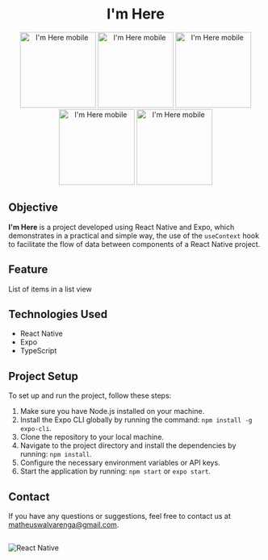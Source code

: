 

<h1 align="center">I'm Here</h1>

 <div align="center">
   <img width="150" alt="I'm Here mobile" src="https://github.com/MatheusWAlvarenga/im-here/assets/94935750/0d09bec6-3177-4e7d-9357-1eebc0fff9ef">
   <img width="150" alt="I'm Here mobile" src="https://github.com/MatheusWAlvarenga/im-here/assets/94935750/972fbb65-bf82-4260-ab89-3f566e50187d">
   <img width="150" alt="I'm Here mobile" src="https://github.com/MatheusWAlvarenga/im-here/assets/94935750/0f86b0ea-a9cb-4bb9-a647-9bbf96a00829">
   <img width="150" alt="I'm Here mobile" src="https://github.com/MatheusWAlvarenga/im-here/assets/94935750/b9cf0285-a33e-4010-8177-f4f8753bdcec">
   <img width="150" alt="I'm Here mobile" src="https://github.com/MatheusWAlvarenga/im-here/assets/94935750/c8f69b20-95b2-4f7a-b099-0ae7365e1e09">
</div>





## Objective

**I'm Here** is a project developed using React Native and Expo, which demonstrates in a practical and simple way, the use of the `useContext` hook to facilitate the flow of data between components of a React Native project.

## Feature

List of items in a list view

## Technologies Used

- React Native
- Expo
- TypeScript

## Project Setup

To set up and run the project, follow these steps:

1. Make sure you have Node.js installed on your machine.
2. Install the Expo CLI globally by running the command: `npm install -g expo-cli`.
3. Clone the repository to your local machine.
4. Navigate to the project directory and install the dependencies by running: `npm install`.
5. Configure the necessary environment variables or API keys.
6. Start the application by running: `npm start` or `expo start`.

## Contact

If you have any questions or suggestions, feel free to contact us at matheuswalvarenga@gmail.com.

##

![React Native](https://img.shields.io/badge/React_Native-20232A?style=for-the-badge&logo=react&logoColor=61DAFB)
